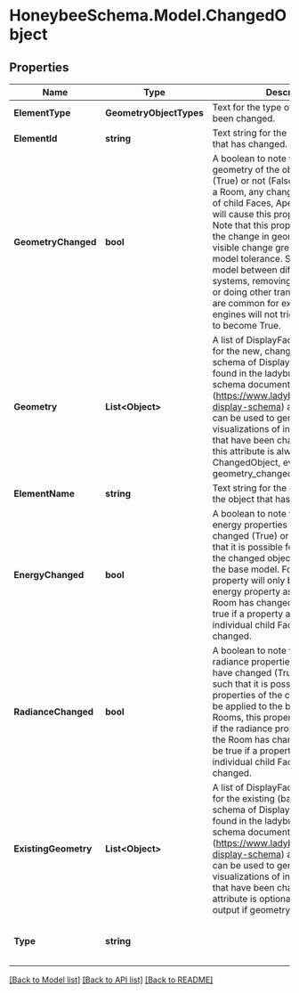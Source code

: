 
# HoneybeeSchema.Model.ChangedObject

## Properties

Name | Type | Description | Notes
------------ | ------------- | ------------- | -------------
**ElementType** | **GeometryObjectTypes** | Text for the type of object that has been changed. | 
**ElementId** | **string** | Text string for the unique object ID that has changed. | 
**GeometryChanged** | **bool** | A boolean to note whether the geometry of the object has changed (True) or not (False). For the case of a Room, any change in the geometry of child Faces, Apertures or Doors will cause this property to be True. Note that this property is only True if the change in geometry produces a visible change greater than the base model tolerance. So converting the model between different unit systems, removing colinear vertices, or doing other transformations that are common for export to simulation engines will not trigger this property to become True. | 
**Geometry** | **List&lt;Object&gt;** | A list of DisplayFace3D dictionaries for the new, changed geometry. The schema of DisplayFace3D can be found in the ladybug-display-schema documentation (https://www.ladybug.tools/ladybug-display-schema) and these objects can be used to generate visualizations of individual objects that have been changed. Note that this attribute is always included in the ChangedObject, even when geometry_changed is False. | 
**ElementName** | **string** | Text string for the display name of the object that has changed. | [optional] 
**EnergyChanged** | **bool** | A boolean to note whether the energy properties of the object have changed (True) or not (False) such that it is possible for the properties of the changed object to be applied to the base model. For Rooms, this property will only be true if the energy property assigned to the Room has changed and will not be true if a property assigned to an individual child Face or Aperture has changed. | [optional] [default to false]
**RadianceChanged** | **bool** | A boolean to note whether the radiance properties of the object have changed (True) or not (False) such that it is possible for the properties of the changed object to be applied to the base model. For Rooms, this property will only be true if the radiance property assigned to the Room has changed and will not be true if a property assigned to an individual child Face or Aperture has changed. | [optional] [default to false]
**ExistingGeometry** | **List&lt;Object&gt;** | A list of DisplayFace3D dictionaries for the existing (base) geometry. The schema of DisplayFace3D can be found in the ladybug-display-schema documentation (https://www.ladybug.tools/ladybug-display-schema) and these objects can be used to generate visualizations of individual objects that have been changed. This attribute is optional and will NOT be output if geometry_changed is False. | [optional] 
**Type** | **string** |  | [optional] [readonly] [default to "ChangedObject"]

[[Back to Model list]](../README.md#documentation-for-models)
[[Back to API list]](../README.md#documentation-for-api-endpoints)
[[Back to README]](../README.md)

